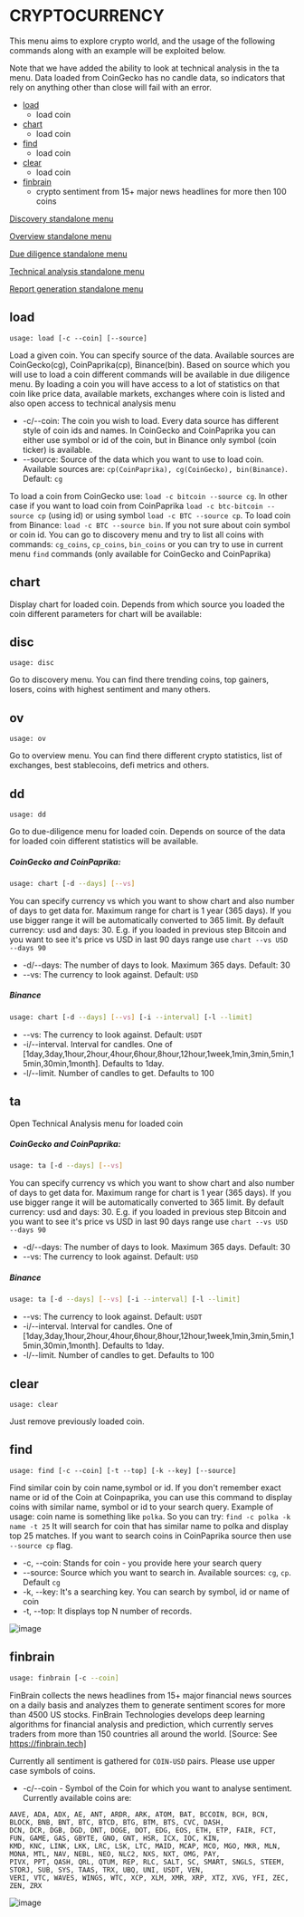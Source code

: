 # CRYPTOCURRENCY

This menu aims to explore crypto world, and the usage of the following commands along with an example will be exploited below.

Note that we have added the ability to look at technical analysis in the ta menu.  Data loaded from CoinGecko has no candle data,
so indicators that rely on anything other than close will fail with an error.


* [load](#load)
    * load coin
* [chart](#chart)
    * load coin
* [find](#find)
    * load coin
* [clear](#clear)
    * load coin
* [finbrain](#finbrain)
    * crypto sentiment from 15+ major news headlines for more then 100 coins


[Discovery standalone menu](/gamestonk_terminal/cryptocurrency/discovery/)

[Overview standalone menu](/gamestonk_terminal/cryptocurrency/overview/)

[Due diligence standalone menu](/gamestonk_terminal/cryptocurrency/due_diligence/)

[Technical analysis standalone menu](/gamestonk_terminal/cryptocurrency/technical_analysis/)

[Report generation standalone menu](/gamestonk_terminal/cryptocurrency/report/)


## load  <a name="load"></a>

````
usage: load [-c --coin] [--source]
````

Load a given coin. You can specify source of the data. Available sources are CoinGecko(cg), CoinPaprika(cp), Binance(bin). Based on source which you will use to load a coin different commands will be available in due diligence menu.
By loading a coin you will have access to a lot of statistics on that coin like price data, available markets, exchanges where coin is listed and also open access to technical analysis menu

* -c/--coin: The coin you wish to load. Every data source has different style of coin ids and names.
In CoinGecko and CoinPaprika you can either use symbol or id of the coin, but in Binance only symbol (coin ticker) is available.
* --source: Source of the data which you want to use to load coin. Available sources are: `cp(CoinPaprika), cg(CoinGecko), bin(Binance)`. Default: `cg`

To load a coin from CoinGecko use: `load -c bitcoin --source cg`. In other case if you want to load coin from CoinPaprika `load -c btc-bitcoin --source cp` (using id)
or using symbol `load -c BTC --source cp`. To load coin from Binance: `load -c BTC --source bin`.
If you not sure about coin symbol or coin id. You can go to discovery menu and try to list all coins with commands: `cg_coins`, `cp_coins`, `bin_coins`
or you can try to use in current menu `find` commands (only available for CoinGecko and CoinPaprika)


## chart <a name="chart"></a>

Display chart for loaded coin. Depends from which source you loaded the coin different parameters for chart will be available:

## disc <a name="disc"></a>

```
usage: disc
```

Go to discovery menu. You can find there trending coins, top gainers, losers, coins with highest sentiment and many others.

## ov <a name="ov"></a>

```
usage: ov
```

Go to overview menu. You can find there different crypto statistics, list of exchanges, best stablecoins, defi metrics and others.


## dd <a name="dd"></a>

```
usage: dd
```

Go to due-diligence menu for loaded coin. Depends on source of the data for loaded coin different statistics will be available.




##### CoinGecko and CoinPaprika:

````bash
usage: chart [-d --days] [--vs]
````

You can specify currency vs which you want to show chart and also number of days to get data for.
Maximum range for chart is 1 year (365 days). If you use bigger range it will be automatically converted to 365 limit.
By default currency: usd and days: 30. E.g. if you loaded in previous step Bitcoin and you want to see it's price vs USD in last 90 days range use `chart --vs USD --days 90`

* -d/--days: The number of days to look. Maximum 365 days. Default: 30
* --vs: The currency to look against. Default: `USD`

##### Binance

```bash
usage: chart [-d --days] [--vs] [-i --interval] [-l --limit]
```

* --vs: The currency to look against. Default: `USDT`
* -i/--interval. Interval for candles. One of [1day,3day,1hour,2hour,4hour,6hour,8hour,12hour,1week,1min,3min,5min,15min,30min,1month]. Defaults to 1day.
* -l/--limit. Number of candles to get. Defaults to 100

## ta <a name="ta"></a>

Open Technical Analysis menu for loaded coin

##### CoinGecko and CoinPaprika:

````bash
usage: ta [-d --days] [--vs]
````

You can specify currency vs which you want to show chart and also number of days to get data for.
Maximum range for chart is 1 year (365 days). If you use bigger range it will be automatically converted to 365 limit.
By default currency: usd and days: 30. E.g. if you loaded in previous step Bitcoin and you want to see it's price vs USD in last 90 days range use `chart --vs USD --days 90`

* -d/--days: The number of days to look. Maximum 365 days. Default: 30
* --vs: The currency to look against. Default: `USD`

##### Binance

```bash
usage: ta [-d --days] [--vs] [-i --interval] [-l --limit]
```

* --vs: The currency to look against. Default: `USDT`
* -i/--interval. Interval for candles. One of [1day,3day,1hour,2hour,4hour,6hour,8hour,12hour,1week,1min,3min,5min,15min,30min,1month]. Defaults to 1day.
* -l/--limit. Number of candles to get. Defaults to 100


## clear <a name="clear"></a>

```
usage: clear
```

Just remove previously loaded coin.

## find <a name="find"></a>

````
usage: find [-c --coin] [-t --top] [-k --key] [--source]
````

Find similar coin by coin name,symbol or id. If you don't remember exact name or id of the Coin at Coinpaprika, you can use this command to display coins with similar name, symbol or id to your search query.
Example of usage: coin name is something like `polka`. So you can try: `find -c polka -k name -t 25`
It will search for coin that has similar name to polka and display top 25 matches.
If you want to search coins in CoinPaprika source then use `--source cp` flag.

* -c, --coin: Stands for coin - you provide here your search query
* --source: Source which you want to search in. Available sources: `cg`, `cp`. Default `cg`
* -k, --key: It's a searching key. You can search by symbol, id or name of coin
* -t, --top: It displays top N number of records.

![image](https://user-images.githubusercontent.com/275820/125335645-150b9680-e34d-11eb-8ab4-6d1de1d9ab84.png)


## finbrain <a name="finbrain"></a>

```bash
usage: finbrain [-c --coin]
```

FinBrain collects the news headlines from 15+ major financial news sources on a daily basis and analyzes them to generate sentiment scores for more than 4500 US stocks. FinBrain Technologies develops deep learning algorithms for financial analysis and prediction, which currently serves traders from more than 150 countries all around the world. [Source: See https://finbrain.tech]

Currently all sentiment is gathered for  `COIN-USD` pairs. Please use upper case symbols of coins.

* -c/--coin - Symbol of the Coin for which you want to analyse sentiment. Currently available coins are:
```
AAVE, ADA, ADX, AE, ANT, ARDR, ARK, ATOM, BAT, BCCOIN, BCH, BCN, BLOCK, BNB, BNT, BTC, BTCD, BTG, BTM, BTS, CVC, DASH,
DCN, DCR, DGB, DGD, DNT, DOGE, DOT, EDG, EOS, ETH, ETP, FAIR, FCT, FUN, GAME, GAS, GBYTE, GNO, GNT, HSR, ICX, IOC, KIN,
KMD, KNC, LINK, LKK, LRC, LSK, LTC, MAID, MCAP, MCO, MGO, MKR, MLN, MONA, MTL, NAV, NEBL, NEO, NLC2, NXS, NXT, OMG, PAY,
PIVX, PPT, QASH, QRL, QTUM, REP, RLC, SALT, SC, SMART, SNGLS, STEEM, STORJ, SUB, SYS, TAAS, TRX, UBQ, UNI, USDT, VEN,
VERI, VTC, WAVES, WINGS, WTC, XCP, XLM, XMR, XRP, XTZ, XVG, YFI, ZEC, ZEN, ZRX
```

![image](https://user-images.githubusercontent.com/275820/125166701-126a3f00-e19d-11eb-9f81-26c844f7dd62.png)
